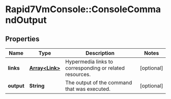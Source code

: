 # Rapid7VmConsole::ConsoleCommandOutput

## Properties
Name | Type | Description | Notes
------------ | ------------- | ------------- | -------------
**links** | [**Array&lt;Link&gt;**](Link.md) | Hypermedia links to corresponding or related resources. | [optional] 
**output** | **String** | The output of the command that was executed. | [optional] 



